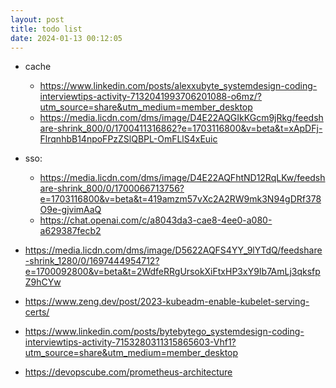 ```yaml
---
layout: post
title: todo list
date: 2024-01-13 00:12:05
---
```


- cache
    - https://www.linkedin.com/posts/alexxubyte_systemdesign-coding-interviewtips-activity-7132041993706201088-o6mz/?utm_source=share&utm_medium=member_desktop
    - https://media.licdn.com/dms/image/D4E22AQGIkKGcm9jRkg/feedshare-shrink_800/0/1700411316862?e=1703116800&v=beta&t=xApDFj-FlrqnhbB14npoFPzZSlQBPL-OmFLlS4xEuic

- sso:
    - https://media.licdn.com/dms/image/D4E22AQFhtND12RqLKw/feedshare-shrink_800/0/1700066713756?e=1703116800&v=beta&t=419amzm57vXc2A2RW9mk3N94gDRf378O9e-gjvimAaQ
    - https://chat.openai.com/c/a8043da3-cae8-4ee0-a080-a629387fecb2
- https://media.licdn.com/dms/image/D5622AQFS4YY_9lYTdQ/feedshare-shrink_1280/0/1697444954712?e=1700092800&v=beta&t=2WdfeRRgUrsokXiFtxHP3xY9Ib7AmLj3qksfpZ9hCYw

- https://www.zeng.dev/post/2023-kubeadm-enable-kubelet-serving-certs/
- https://www.linkedin.com/posts/bytebytego_systemdesign-coding-interviewtips-activity-7153280311315865603-Vhf1?utm_source=share&utm_medium=member_desktop
- https://devopscube.com/prometheus-architecture
